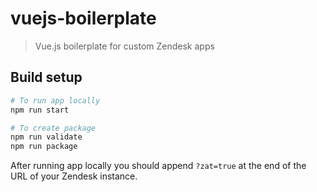 # vuejs-boilerplate
> Vue.js boilerplate for custom Zendesk apps

## Build setup

``` bash
# To run app locally
npm run start

# To create package
npm run validate
npm run package
```

After running app locally you should append `?zat=true` at the end of the URL of your Zendesk instance.
